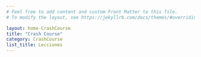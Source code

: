 ```yaml
---
# Feel free to add content and custom Front Matter to this file.
# To modify the layout, see https://jekyllrb.com/docs/themes/#overriding-theme-defaults

layout: home-CrashCourse
title: "Crash Course"
category: CrashCourse
list_title: Lecciones
---
```

